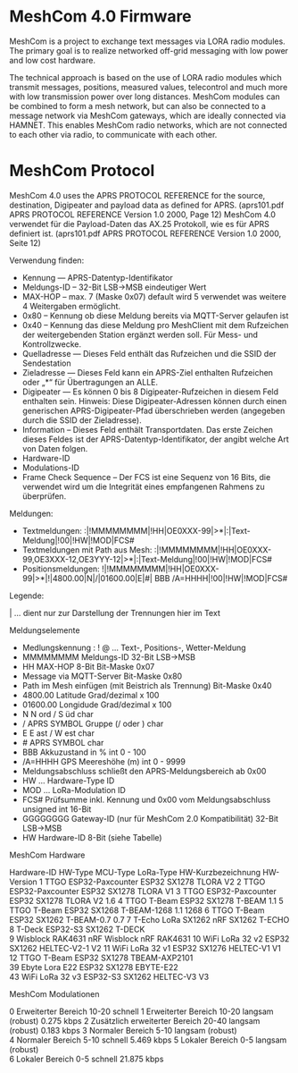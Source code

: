 # MeshCom 4.0 Firmware
MeshCom is a project to exchange text messages via LORA radio modules. The primary goal is to realize networked off-grid messaging with low power and low cost hardware.

The technical approach is based on the use of LORA radio modules which transmit messages, positions, measured values, telecontrol and much more with low transmission power over long distances. MeshCom modules can be combined to form a mesh network, but can also be connected to a message network via MeshCom gateways, which are ideally connected via HAMNET. This enables MeshCom radio networks, which are not connected to each other via radio, to communicate with each other.

# MeshCom Protocol
MeshCom 4.0 uses the APRS PROTOCOL REFERENCE for the source, destination, Digipeater and payload data as defined for APRS. (aprs101.pdf APRS PROTOCOL REFERENCE Version 1.0 2000, Page 12)
MeshCom 4.0 verwendet für die Payload-Daten das AX.25 Protokoll, wie es für APRS definiert ist. (aprs101.pdf APRS PROTOCOL REFERENCE Version 1.0 2000, Seite 12)

Verwendung finden:
- Kennung — APRS-Datentyp-Identifikator
- Meldungs-ID – 32-Bit LSB->MSB eindeutiger Wert
- MAX-HOP – max. 7  (Maske 0x07) default wird 5 verwendet was weitere 4 Weitergaben ermöglicht.
- 0x80 – Kennung ob diese Meldung bereits via MQTT-Server gelaufen ist
- 0x40 – Kennung das diese Meldung pro MeshClient mit dem Rufzeichen der weitergebenden Station ergänzt werden soll. Für Mess- und Kontrollzwecke.
- Quelladresse — Dieses Feld enthält das Rufzeichen und die SSID der Sendestation
- Zieladresse — Dieses Feld kann ein APRS-Ziel enthalten Rufzeichen oder „*“ für Übertragungen an ALLE.
- Digipeater — Es können 0 bis 8 Digipeater-Rufzeichen in diesem Feld enthalten sein. Hinweis: Diese Digipeater-Adressen können durch einen generischen APRS-Digipeater-Pfad überschrieben werden (angegeben durch die SSID der  Zieladresse).
- Information – Dieses Feld enthält Transportdaten. Das erste Zeichen dieses Feldes ist der APRS-Datentyp-Identifikator, der angibt welche Art von Daten folgen.
- Hardware-ID
- Modulations-ID
- Frame Check Sequence – Der FCS ist eine Sequenz von 16 Bits, die verwendet wird um die Integrität eines empfangenen Rahmens zu überprüfen.

Meldungen:
- Textmeldungen:
:|!MMMMMMMM|!HH|OE0XXX-99|>*|:|Text-Meldung|!00|!HW|!MOD|FCS#
- Textmeldungen mit Path aus Mesh:
:|!MMMMMMMM|!HH|OE0XXX-99,OE3XXX-12,OE3YYY-12|>*|:|Text-Meldung|!00|!HW|!MOD|FCS#
- Positionsmeldungen:
!|!MMMMMMMM|!HH|OE0XXX-99|>*|!|4800.00|N|/|01600.00|E|#| BBB /A=HHHH|!00|!HW|!MOD|FCS#

Legende:

| … dient nur zur Darstellung der Trennungen hier im Text

Meldungselemente
- Medlungskennung : ! @ ... Text-, Positions-, Wetter-Meldung
- MMMMMMMM	Meldungs-ID	32-Bit LSB->MSB
- HH	MAX-HOP	8-Bit Bit-Maske 0x07
- Message via MQTT-Server	Bit-Maske 0x80
- Path im Mesh einfügen (mit Beistrich als Trennung)	Bit-Maske 0x40
- 4800.00	Latitude	Grad/dezimal x 100
- 01600.00	Longidude	Grad/dezimal x 100
- N	N ord / S üd	char
- /	APRS SYMBOL Gruppe (/ oder \)	char
- E	E ast / W est	char
- \#	APRS SYMBOL	char
- BBB	Akkuzustand in %	int 0 - 100
- /A=HHHH	GPS Meereshöhe (m)	int 0 - 9999
- Meldungsabschluss	schließt den APRS-Meldungsbereich ab	0x00
- HW ... Hardware-Type ID
- MOD ... LoRa-Modulation ID
- FCS#	Prüfsumme inkl. Kennung und 0x00 vom Meldungsabschluss	unsigned int 16-Bit
- GGGGGGGG	Gateway-ID (nur für MeshCom 2.0 Kompatibilität)	32-Bit LSB->MSB
- HW	Hardware-ID	8-Bit (siehe Tabelle)

MeshCom Hardware

Hardware-ID	HW-Type	MCU-Type	LoRa-Type	HW-Kurzbezeichnung	HW-Version
1	TTGO ESP32-Paxcounter	ESP32	SX1278	TLORA	V2
2	TTGO ESP32-Paxcounter	ESP32	SX1278	TLORA	V1
3	TTGO ESP32-Paxcounter	ESP32	SX1278	TLORA	V2 1.6
4	TTGO T-Beam	ESP32	SX1278	T-BEAM	1.1
5	TTGO T-Beam	ESP32	SX1268	T-BEAM-1268	1.1 1268
6	TTGO T-Beam	ESP32	SX1262	T-BEAM-0.7	0.7
7	T-Echo LoRa SX1262	nRF	SX1262	T-ECHO	
8	T-Deck	ESP32-S3	SX1262	T-DECK	
9	Wisblock RAK4631	nRF	Wisblock nRF	RAK4631	
10	WiFi LoRa 32 v2	ESP32	SX1262	HELTEC-V2-1	V2
11	WiFi LoRa 32 v1	ESP32	SX1276	HELTEC-V1	V1
12	TTGO T-Beam	ESP32	SX1278	TBEAM-AXP2101	
39	Ebyte Lora E22	ESP32	SX1278	EBYTE-E22	
43	WiFi LoRa 32 v3	ESP32-S3	SX1262	HELTEC-V3	V3

MeshCom Modulationen

0	Erweiterter Bereich	10-20	schnell	
1	Erweiterter Bereich	10-20	langsam (robust)	0.275 kbps
2	Zusätzlich erweiterter Bereich	20-40	langsam (robust)	0.183 kbps
3	Normaler Bereich	5-10	langsam (robust)	
4	Normaler Bereich	5-10	schnell	5.469 kbps
5	Lokaler Bereich	0-5	langsam (robust)	
6	Lokaler Bereich	0-5	schnell	21.875 kbps
